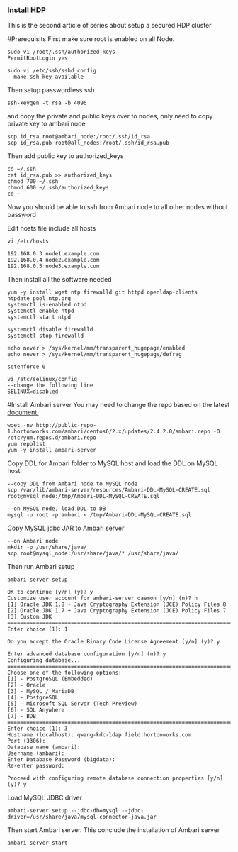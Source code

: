### Install HDP
This is the second article of series about setup a secured HDP cluster

#Prerequisits
First make sure root is enabled on all Node.
```
sudo vi /root/.ssh/authorized_keys
PermitRootLogin yes

sudo vi /etc/ssh/sshd_config
--make ssh key available
```

Then setup passwordless ssh
```
ssh-keygen -t rsa -b 4096
```
and copy the private and public keys over to nodes, only need to copy private key to ambari node
```
scp id_rsa root@ambari_node:/root/.ssh/id_rsa
scp id_rsa.pub root@all_nodes:/root/.ssh/id_rsa.pub
```
Then add public key to authorized_keys 
```
cd ~/.ssh
cat id_rsa.pub >> authorized_keys
chmod 700 ~/.ssh
chmod 600 ~/.ssh/authorized_keys
cd ~
```
Now you should be able to ssh from Ambari node to all other nodes without password

Edit hosts file include all hosts
```
vi /etc/hosts

192.168.0.3 node1.example.com
192.168.0.4 node2.example.com
192.168.0.5 node3.example.com
```
Then install all the software needed
```
yum -y install wget ntp firewalld git httpd openldap-clients
ntpdate pool.ntp.org 
systemctl is-enabled ntpd
systemctl enable ntpd
systemctl start ntpd

systemctl disable firewalld
systemctl stop firewalld

echo never > /sys/kernel/mm/transparent_hugepage/enabled
echo never > /sys/kernel/mm/transparent_hugepage/defrag

setenforce 0

vi /etc/selinux/config
--change the following line
SELINUX=disabled
```

#Install Ambari server
You may need to change the repo based on the latest [document.](http://docs.hortonworks.com/index.html) 
```
wget -nv http://public-repo-1.hortonworks.com/ambari/centos6/2.x/updates/2.4.2.0/ambari.repo -O /etc/yum.repos.d/ambari.repo
yum repolist
yum -y install ambari-server
```
Copy DDL for Ambari folder to MySQL host and load the DDL on MySQL host
```
--copy DDL from Ambari node to MySQL node
scp /var/lib/ambari-server/resources/Ambari-DDL-MySQL-CREATE.sql root@mysql_node:/tmp/Ambari-DDL-MySQL-CREATE.sql

--on MySQL node, load DDL to DB
mysql -u root -p ambari < /tmp/Ambari-DDL-MySQL-CREATE.sql
```
Copy MySQL jdbc JAR to Ambari server
```
--on Ambari node
mkdir -p /usr/share/java/
scp root@mysql_node:/usr/share/java/* /usr/share/java/
```
Then run Ambari setup
```
ambari-server setup

OK to continue [y/n] (y)? y
Customize user account for ambari-server daemon [y/n] (n)? n
[1] Oracle JDK 1.8 + Java Cryptography Extension (JCE) Policy Files 8
[2] Oracle JDK 1.7 + Java Cryptography Extension (JCE) Policy Files 7
[3] Custom JDK
==============================================================================
Enter choice (1): 1

Do you accept the Oracle Binary Code License Agreement [y/n] (y)? y

Enter advanced database configuration [y/n] (n)? y
Configuring database...
==============================================================================
Choose one of the following options:
[1] - PostgreSQL (Embedded)
[2] - Oracle
[3] - MySQL / MariaDB
[4] - PostgreSQL
[5] - Microsoft SQL Server (Tech Preview)
[6] - SQL Anywhere
[7] - BDB
==============================================================================
Enter choice (1): 3
Hostname (localhost): qwang-kdc-ldap.field.hortonworks.com
Port (3306):
Database name (ambari):
Username (ambari):
Enter Database Password (bigdata):
Re-enter password:

Proceed with configuring remote database connection properties [y/n] (y)? y
```
Load MySQL JDBC driver
```
ambari-server setup --jdbc-db=mysql --jdbc-driver=/usr/share/java/mysql-connector-java.jar
```
Then start Ambari server. This conclude the installation of Ambari server
```
ambari-server start
```
